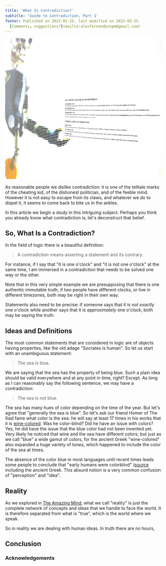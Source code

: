 ```yaml
---
title: 'What Is Contradiction?'
subtitle: 'Guide to Contradiction, Part 1'
footer: Published on 2023-05-25, last modified on 2025-05-25.
  [Comments, suggestions?](mailto:alexfernandeznpm@gmail.com)
---
```


![The three laws of Robotics. [Source](https://commons.wikimedia.org/wiki/File:Paris-P1090119.jpg).](pics/ethics-laws.jpg "A depiction of a robot in the background; in the foreground the text of the three laws of Robotics.")

As reasonable people we dislike contradiction:
it is one of the telltale marks of the cheating kid,
of the dishonest politician,
and of the feeble mind.
However it is not easy to escape from its claws,
and whatever we do to dispel it,
it seems to come back to bite us in the ankles.

In this article we begin a study in this intriguing subject.
Perhaps you think you already know what contradiction is;
let's deconstruct that belief.

## So, What Is a Contradiction?

In the field of logic there is a beautiful definition:

> A contradiction means asserting a statement and its contrary.

For instance, if I say that "it is one o'clock" and "it is not one o'clock" at the same time,
I am immersed in a contradiction that needs to be solved one way or the other.

Note that in this very simple example we are presupposing that there is one authentic immutable truth;
if two people have different clocks, or live in different timezones,
both may be right in their own way.

Statements also need to be precise:
if someone says that it is _not exactly_ one o'clock
while another says that it is _approximately_ one o'clock,
both may be saying the truth.

## Ideas and Definitions

The most common statements that are considered in logic are of objects having properties,
like the old adage "Socrates is human".
So let us start with an unambiguous statement:

> The sea is blue.

We are saying that the sea has the property of being blue.
Such a plain idea should be valid everywhere and at any point in time, right?
Except.
As long as I can reasonably say the following sentence, we may have a contradiction:

> The sea is not blue.

The sea has many hues of color depending on the time of the year.
But let's agree that "generally the sea is blue".
So let's ask our friend Homer of The Iliad fame what color is the sea:
he will say at least 17 times in his works that it is [wine-colored](https://en.wikipedia.org/wiki/Wine-dark_sea_(Homer)).
Was he color-blind? Did he have an issue with colors?
Yes, he did have the issue that the blue color had not been invented yet.
Very likely he noticed that wine and the sea have different colors;
but just as we call "blue" a wide gamut of colors,
for the ancient Greek "wine-colored" also expanded a huge variety of tones,
which happened to include the color of the sea at times.

The absence of the color blue in most languages until recent times
leads some people to conclude that "early humans were colorblind"
([source](https://mymodernmet.com/shades-of-blue-color-history/)
including the ancient Greek.
This absurd notion is a very common confusion of "perception" and "idea".

## Reality

As we explored in [The Amazing Mind](/2016/the-amazing-mind),
what we call "reality" is just the complete network of concepts and ideas that we handle to face the world.
It is therefore separated from what is "true",
which is the world where we speak.

So in reality we are dealing with human ideas.
In truth there are no hours,

## Conclusion



### Acknowledgements


